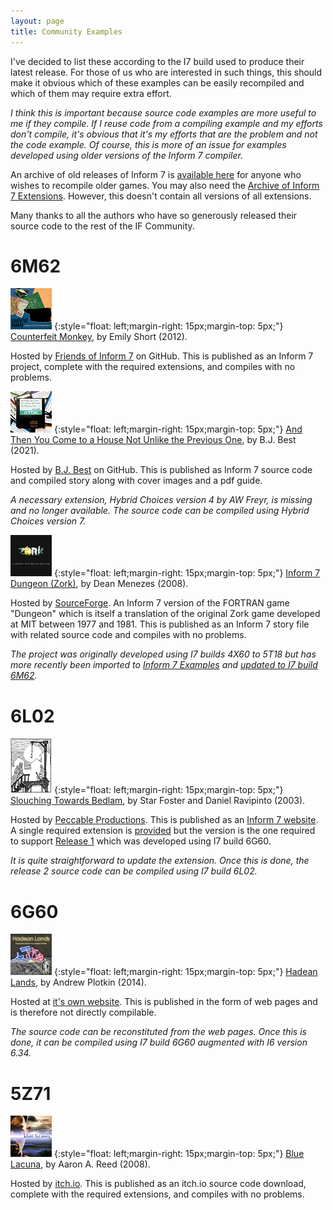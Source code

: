 ```yaml
---
layout: page
title: Community Examples
---
```


I've decided to list these according to the I7 build used to produce their latest release. For those of us who are interested in such things, this should make it obvious which of these examples can be easily recompiled and which of them may require extra effort.

_I think this is important because source code examples are more useful to me if they compile. If I reuse code from a compiling example and my efforts don't compile, it's obvious that it's my efforts that are the problem and not the code example. Of course, this is more of an issue for examples developed using older versions of the Inform 7 compiler._

An archive of old releases of Inform 7 is [available here](https://ganelson.github.io/inform-website/downloads/) for anyone who wishes to recompile older games. You may also need the [Archive of Inform 7 Extensions](https://github.com/i7/archive). However, this doesn't contain all versions of all extensions.

Many thanks to all the authors who have so generously released their source code to the rest of the IF Community.

# 6M62

[![Counterfeit Monkey](assets/images/counterfeit-monkey.png)](https://ifdb.org/viewgame?id=aearuuxv83plclpl)
{:style="float: left;margin-right: 15px;margin-top: 5px;"}
[Counterfeit Monkey](https://github.com/i7/counterfeit-monkey), by Emily Short (2012).

Hosted by [Friends of Inform 7](https://github.com/i7) on GitHub.
This is published as an Inform 7 project, complete with the required extensions, and compiles with no problems.

[![And Then You Come to a House Not Unlike the Previous One](assets/images/house-not-unlike.jpg)](https://ifdb.org/viewgame?id=bou58ao7l4eg5z66)
{:style="float: left;margin-right: 15px;margin-top: 5px;"}
[And Then You Come to a House Not Unlike the Previous One](https://github.com/bjbest60/HouseNotUnlike), by B.J. Best (2021).

Hosted by [B.J. Best](https://github.com/bjbest60) on GitHub.
This is published as Inform 7 source code and compiled story along with cover images and a pdf guide.

_A necessary extension, Hybrid Choices version 4 by AW Freyr, is missing and no longer available. The source code can be compiled using Hybrid Choices version 7._

[![Inform 7 Dungeon (Zork)](assets/images/zork.jpg)](https://ifdb.org/viewgame?id=4gxk83ja4twckm6j)
{:style="float: left;margin-right: 15px;margin-top: 5px;"}
[Inform 7 Dungeon (Zork)](https://sourceforge.net/projects/i7-dungeon/files/), by Dean Menezes (2008).

Hosted by [SourceForge](https://sourceforge.net/).
An Inform 7 version of the FORTRAN game "Dungeon" which is itself a translation of the original Zork game developed at MIT between 1977 and 1981.
This is published as an Inform 7 story file with related source code and compiles with no problems.

_The project was originally developed using I7 builds 4X60 to 5T18 but has more recently been imported to [Inform 7 Examples](https://github.com/I7-Examples) and [updated to I7 build 6M62](https://github.com/I7-Examples/Zork)._

# 6L02

[![Slouching Towards Bedlam](assets/images/slouching.png)](https://ifdb.org/viewgame?id=032krqe6bjn5au78)
{:style="float: left;margin-right: 15px;margin-top: 5px;"}
[Slouching Towards Bedlam](http://www.peccable.com/if/slouching-10/), by Star Foster and Daniel Ravipinto (2003).

Hosted by [Peccable Productions](http://www.peccable.com/).
This is published as an [Inform 7 website](http://www.peccable.com/if/slouching-10/src/). A single required extension is [provided](http://www.peccable.com/if/slouching-10/Titled%20Menus.i7x) but the version is the one required to support [Release 1](http://www.peccable.com/if/slouching-10/src-release-1/) which was developed using I7 build 6G60.

_It is quite straightforward to update the extension. Once this is done, the release 2 source code can be compiled using I7 build 6L02._

# 6G60

[![Hadean Lands](assets/images/hadean-lands.jpg)](https://ifdb.org/viewgame?id=u58d0mlbfwcorfi)
{:style="float: left;margin-right: 15px;margin-top: 5px;"}
[Hadean Lands](https://hadeanlands.com/src/), by Andrew Plotkin (2014).

Hosted at [it's own website](https://hadeanlands.com/).
This is published in the form of web pages and is therefore not directly compilable.

_The source code can be reconstituted from the web pages. Once this is done, it can be compiled using I7 build 6G60 augmented with I6 version 6.34._

# 5Z71

[![Blue Lacuna](assets/images/blue-lacuna.jpg)](https://ifdb.org/viewgame?id=ez2mcyx4zi98qlkh)
{:style="float: left;margin-right: 15px;margin-top: 5px;"}
[Blue Lacuna](https://aareed.itch.io/blue-lacuna), by Aaron A. Reed (2008).

Hosted by [itch.io](https://itch.io/).
This is published as an itch.io source code download, complete with the required extensions, and compiles with no problems.

